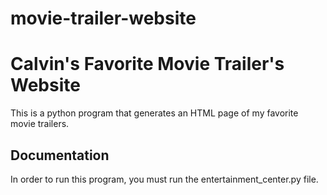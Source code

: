 # movie-trailer-website
Calvin's Favorite Movie Trailer's Website
=========================================

This is a python program that generates an HTML page of my favorite movie trailers.


Documentation
-------------

In order to run this program, you must run the entertainment_center.py file.
